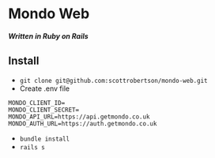 # Mondo Web
##### Written in Ruby on Rails

## Install
- `git clone git@github.com:scottrobertson/mondo-web.git`
- Create .env file
```
MONDO_CLIENT_ID=
MONDO_CLIENT_SECRET=
MONDO_API_URL=https://api.getmondo.co.uk
MONDO_AUTH_URL=https://auth.getmondo.co.uk
```
- `bundle install`
- `rails s`
